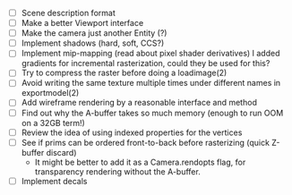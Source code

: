 - [ ] Scene description format
- [ ] Make a better Viewport interface
- [ ] Make the camera just another Entity (?)
- [ ] Implement shadows (hard, soft, CCS?)
- [ ] Implement mip-mapping (read about pixel shader derivatives)
	I added gradients for incremental rasterization, could they be used for this?
- [ ] Try to compress the raster before doing a loadimage(2)
- [ ] Avoid writing the same texture multiple times under different names in exportmodel(2)
- [ ] Add wireframe rendering by a reasonable interface and method
- [ ] Find out why the A-buffer takes so much memory (enough to run OOM on a 32GB term!)
- [ ] Review the idea of using indexed properties for the vertices
- [ ] See if prims can be ordered front-to-back before rasterizing (quick Z-buffer discard)
	- It might be better to add it as a Camera.rendopts flag, for
	  transparency rendering without the A-buffer.
- [ ] Implement decals
